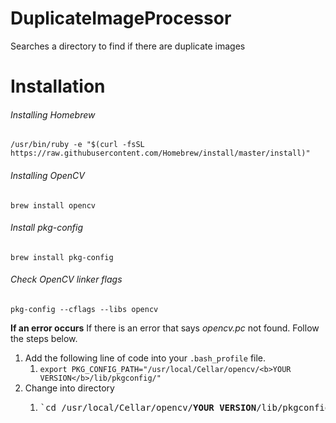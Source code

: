 # DuplicateImageProcessor
Searches a directory to find if there are duplicate images

# Installation
###### Installing Homebrew
`/usr/bin/ruby -e "$(curl -fsSL https://raw.githubusercontent.com/Homebrew/install/master/install)"`
###### Installing OpenCV
`brew install opencv`
###### Install pkg-config
`brew install pkg-config`
###### Check OpenCV linker flags
`pkg-config --cflags --libs opencv`

**If an error occurs**
If there is an error that says *opencv.pc* not found. 
Follow the steps below.

1. Add the following line of code into your `.bash_profile` file.
   1. `export PKG_CONFIG_PATH="/usr/local/Cellar/opencv/<b>YOUR VERSION</b>/lib/pkgconfig/"`
2. Change into directory
   1. <pre>`cd /usr/local/Cellar/opencv/<b>YOUR VERSION</b>/lib/pkgconfig/`</pre>
